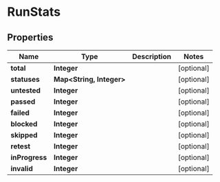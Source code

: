 

# RunStats


## Properties

| Name | Type | Description | Notes |
|------------ | ------------- | ------------- | -------------|
|**total** | **Integer** |  |  [optional] |
|**statuses** | **Map&lt;String, Integer&gt;** |  |  [optional] |
|**untested** | **Integer** |  |  [optional] |
|**passed** | **Integer** |  |  [optional] |
|**failed** | **Integer** |  |  [optional] |
|**blocked** | **Integer** |  |  [optional] |
|**skipped** | **Integer** |  |  [optional] |
|**retest** | **Integer** |  |  [optional] |
|**inProgress** | **Integer** |  |  [optional] |
|**invalid** | **Integer** |  |  [optional] |



